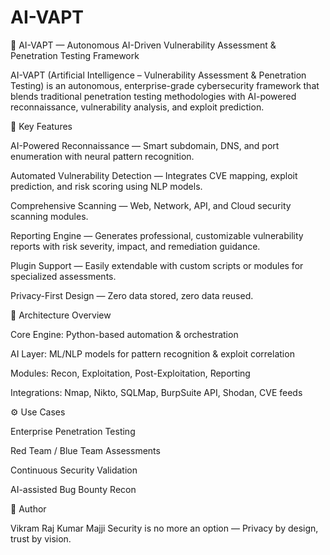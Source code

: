 # AI-VAPT
🧠 AI-VAPT — Autonomous AI-Driven Vulnerability Assessment & Penetration Testing Framework

AI-VAPT (Artificial Intelligence – Vulnerability Assessment & Penetration Testing) is an autonomous, enterprise-grade cybersecurity framework that blends traditional penetration testing methodologies with AI-powered reconnaissance, vulnerability analysis, and exploit prediction.

🚀 Key Features

AI-Powered Reconnaissance — Smart subdomain, DNS, and port enumeration with neural pattern recognition.

Automated Vulnerability Detection — Integrates CVE mapping, exploit prediction, and risk scoring using NLP models.

Comprehensive Scanning — Web, Network, API, and Cloud security scanning modules.

Reporting Engine — Generates professional, customizable vulnerability reports with risk severity, impact, and remediation guidance.

Plugin Support — Easily extendable with custom scripts or modules for specialized assessments.

Privacy-First Design — Zero data stored, zero data reused.

🧩 Architecture Overview

Core Engine: Python-based automation & orchestration

AI Layer: ML/NLP models for pattern recognition & exploit correlation

Modules: Recon, Exploitation, Post-Exploitation, Reporting

Integrations: Nmap, Nikto, SQLMap, BurpSuite API, Shodan, CVE feeds

⚙️ Use Cases

Enterprise Penetration Testing

Red Team / Blue Team Assessments

Continuous Security Validation

AI-assisted Bug Bounty Recon


👤 Author

Vikram Raj Kumar Majji
Security is no more an option — Privacy by design, trust by vision.
